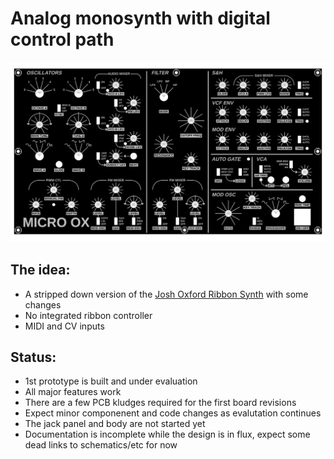 # Analog monosynth with digital control path

![](./images/micro_ox_front_panel_front.svg)

## The idea:
- A stripped down version of the [Josh Oxford Ribbon Synth](https://github.com/JordanAceto/josh_Ox_ribbon_synth) with some changes
- No integrated ribbon controller
- MIDI and CV inputs

## Status:
- 1st prototype is built and under evaluation
- All major features work
- There are a few PCB kludges required for the first board revisions
- Expect minor componenent and code changes as evalutation continues
- The jack panel and body are not started yet
- Documentation is incomplete while the design is in flux, expect some dead links to schematics/etc for now
